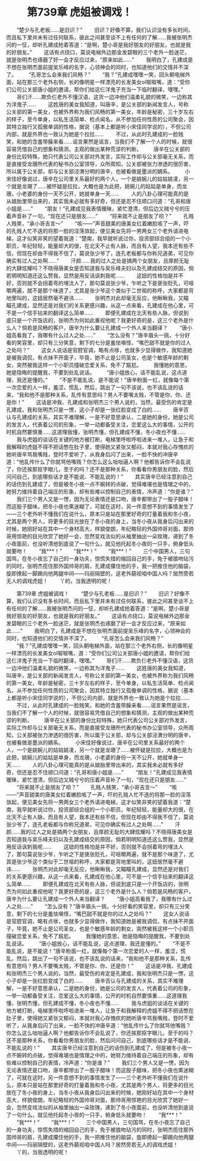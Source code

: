 # 　　第739章 虎姐被调戏！
　　“楚少与孔老板……是旧识？”
　　旧识？好像不算，我们认识没有多长时间，而且私下里并未有过任何联系，彼此之间甚至谈不上有任何的了解……我被张明杰问的一怔，却听孔建成抢着答道：“是啊，楚小哥是我好朋友的好朋友，也就是我的好朋友。”
　　这话有点绕口，莫说电梯外边那金发碧眼的三个老外一脸迷茫，就是张明杰也琢磨了好一会才反应过来，“原来如此……”
　　我明白了，孔建成是不想在张明杰面前提吴乐峰的名字，心领神会的同时，也知道他们的交情并不深了。
　　“孔哥怎么会来我们风畅？”
　　“我？”孔建成嘿嘿一笑，回头朝电梯外面，站在那三个老外右侧，长的像明星一样漂亮的长发美女ol呶呶嘴，道：“受你们公司公关部唐小姐的邀请，帮你们给这仨洋鬼子充当一下临时翻译，嘿嘿。”
　　哥们汗……欺负仨老外不懂汉语，这货一边冲他们温柔礼貌的微笑，一边称其为洋鬼子……
　　这姓唐的美女我知道，叫唐辛，是公关部的新闻发言人，号称公关部的第一美女，也被外界称为我们风畅的第一美女，年龄是秘密，三十岁左右的样子，至今单身，以私生活简单、检点闻名，从不参加任何性质的公司聚会，因其特立独行又孤傲单调的性格，据说（基本上都是听小宋佳同学说的），不但公司内部，就是外界也一致认为她是个拉拉……
　　不过，从此时孔建成的一脸贱笑，和她的含羞带臊来看……谣言果然是谣言，当我们不了解一个人的时候，就很容易凭借自己的想象和猜测，主观的做出某种荒谬的判断。
　　唐辛在公关部的身份比较特殊，她只代表公司公关部对外发言，实际工作却与公关部毫无关系，而是直接受龙珊所代表的秘书办公室领导，众所周知，公关部被张力渗透的很厉害，所以属于公关部，却与公关部泾渭分明的唐辛，也被看做是墨派的嫡系。
　　小宋佳好像说过，唐辛在公司里关系最好的两个人，一个是姚婉儿的姑姑姚凌，另一个就是龙珊了……被怀疑是拉拉，大概也是为此把，姚婉儿的姑姑是单身，而龙珊，小老婆的身份一天不公开，她就单身一天……
　　人的八卦心理可能真的是从娘胎里带出来的，其实我未必就有多好奇，但还是忍不住顺口问道：“孔哥和唐小姐是……”
　　“朋友！”孔建成见我表情暧昧，紧忙澄清，但后边又贼兮兮的压着声音补了一句，“现在还只是朋友……”
　　“将来就不止是朋友了呗？”
　　孔贱人贱笑，“承小哥吉言～”
　　“咳——”声音甜美的唐美女红着嫩脸咳了一声，吓的孔贱人忙不迭的将那一脸的淫荡敛起，便见美女先将一男两女三个老外请进电梯，这才似笑非笑的望着我道：“楚南，我早就听说过你，投资部综合组的一个小职员，年纪轻轻，能量却大的很，在北天不止有人脉，而且有人望，我本还有些不信，但现在却由不得我不信了，莫说张少爷了，连孔老板都与你称兄道弟，可见你确实有过人之处啊……”
　　汗颜……我的过人之处是搞两个女朋友，且厚颜无耻的大肆炫耀吗？不晓得唐美女是否知道我与吴乐峰夫妇以及孔建成结交的原因，倘若明明知道还这么赞我，显然是用反话讽刺我呢……
　　这妞的性格怕是并不好，否则就不会拐着弯的埋汰人了，那句莫说张少爷，乍听之下是褒张贬孔，可咀嚼两遍，就不是那个味道了，尤其是张少爷这个类似于二世祖的称呼，大家都是背地里叫的，这妞居然毫不避讳……
　　张明杰对此却毫无反应，他瞅瞅我，又瞄瞄孔建成，显然还是对我们的关系更感兴趣，从这一点来看，孔建成在他心里，可不是一个信手拈来的翻译这么简单……
　　即便孔建成在北天有些人脉，但说到底只是一个开饭店的，张明杰为何如此重视他呢？我更好奇的是，这三个老外是什么人？倘若是风畅的客户，唐辛为什么要让孔建成一个外人来当翻译？
　　“唐小姐高看我了，我哪有什么过人之处……”
　　“怎么没有？”唐辛眉头一挑，十分好看的笑容里，却只有三分笑意，剩下的七分是羞怯嗔怪，“嘴巴甜不就是你的过人之处吗？”
　　这女人说话是官腔官调，略有点嗲，也就多少显得做作，我知道她是被我调侃，有点抹不开面子，毕竟，她不止是公司圣女，也是个敏感年龄的剩女，突然被我这样一个小职员撞破恋爱关系，免不了尴尬。
　　我懂她的意思，她是隐晦的提醒我，不要到处乱说话。
　　“唐小姐放心，话不能乱说，这点道理，我还是懂的。”
　　“不是不能乱说，是不能说！”唐辛粉面一红，就像每个第一次恋爱的人一样，羞涩，慌乱，然后，跳出了一句不该说，也不该乱说的话来，“我和他不是那种关系，乱传有意思吗？男人不要嘴太贱，不管是你、你、还是你！”
　　这话是冲我、孔建成和张明杰三个男人说的，当然，最受伤的肯定是孔建成，我和张明杰只是一愣，这小子却是一张红脸变成了白的……
　　唐辛否认与孔建成的关系，其实不难理解，一是不好意思承认，二是她的身份，她是公司的发言人，代表着公司的形象，一举一动都备受关注，恋爱这么大的事情，公开的时机自然要慎重……这道理我懂，张明杰懂，但孔建成不懂，冬小夜也不懂……
　　我与虎姐的谈话在关键的地方被打断，电梯里呼啦呼啦进来一堆人，让急于和我解释的虎姐不得不把话憋在肚子里，使得她又紧张又郁闷，本就对我心存愧疚的她听唐辛骂我嘴贱，登时不爱听了，从我身后闪了出来，一脸不快的冲唐辛道：“他乱传什么了你就骂他嘴贱？你怎么这么咄咄逼人啊？他都告诉你不会乱说了，你还挨那抠字眼儿，至于的吗？还不是那种关系，你看看你男朋友的脸，然后问问自己，到底哪些话才是不能说、不能乱说的！”
　　其实唐辛已经注意到自己的话伤到孔建成了，但是被冬小夜一点不婉转的点破，觉得难堪也是情理之中的，她努力维持着自己端庄的形象，却有些难以控制自己的表情，冷声道：“你是谁？”
　　我们三个男人又是一愣，因为无论表情还是口吻，唐辛都带出了一股子醋味！而这股子醋味，把冬小夜也熏迷糊了，可就在这时，另一件意想不到的事情发生了——三个老外听不懂我们在说什么，原本只是站在那里好奇的打量着我和冬小夜，尤其是两个男人，将更多的目光放在了冬小夜的身上，当冬小夜从我身后闪出来的时候，她刚好站在其中一个身材高大，样貌俊朗，年纪略轻的外国帅哥对面，那帅哥用惊艳的目光欣赏了她好一会，忽然变戏法似的从袖里抽出一朵玫瑰，递到了冬小夜面前，也没听清他到底说了一句什么，就见他托起冬小夜的一只手，俯身低头就要吻！
　　“我***！”
　　“我***！”
　　“我***！”
　　三个中国男人，三句国骂，在冬小夜忘了自己的一身功夫，惊慌失措的缩回自己的手，免于被狼吻玷污的同时，张明杰揽住那外国帅哥的肩，孔建成攥住他的手，我一把推住他的脑袋，旋即撩起一脚踢向他两腿中间——玛丽隔壁的，这老外藐视咱中国人吗？居然旁若无人的调戏虎姐！
　　丫的，当我透明的呢！

　　第739章 虎姐被调戏！
　　“楚少与孔老板……是旧识？”
　　旧识？好像不算，我们认识没有多长时间，而且私下里并未有过任何联系，彼此之间甚至谈不上有任何的了解……我被张明杰问的一怔，却听孔建成抢着答道：“是啊，楚小哥是我好朋友的好朋友，也就是我的好朋友。”
　　这话有点绕口，莫说电梯外边那金发碧眼的三个老外一脸迷茫，就是张明杰也琢磨了好一会才反应过来，“原来如此……”
　　我明白了，孔建成是不想在张明杰面前提吴乐峰的名字，心领神会的同时，也知道他们的交情并不深了。
　　“孔哥怎么会来我们风畅？”
　　“我？”孔建成嘿嘿一笑，回头朝电梯外面，站在那三个老外右侧，长的像明星一样漂亮的长发美女ol呶呶嘴，道：“受你们公司公关部唐小姐的邀请，帮你们给这仨洋鬼子充当一下临时翻译，嘿嘿。”
　　哥们汗……欺负仨老外不懂汉语，这货一边冲他们温柔礼貌的微笑，一边称其为洋鬼子……
　　这姓唐的美女我知道，叫唐辛，是公关部的新闻发言人，号称公关部的第一美女，也被外界称为我们风畅的第一美女，年龄是秘密，三十岁左右的样子，至今单身，以私生活简单、检点闻名，从不参加任何性质的公司聚会，因其特立独行又孤傲单调的性格，据说（基本上都是听小宋佳同学说的），不但公司内部，就是外界也一致认为她是个拉拉……
　　不过，从此时孔建成的一脸贱笑，和她的含羞带臊来看……谣言果然是谣言，当我们不了解一个人的时候，就很容易凭借自己的想象和猜测，主观的做出某种荒谬的判断。
　　唐辛在公关部的身份比较特殊，她只代表公司公关部对外发言，实际工作却与公关部毫无关系，而是直接受龙珊所代表的秘书办公室领导，众所周知，公关部被张力渗透的很厉害，所以属于公关部，却与公关部泾渭分明的唐辛，也被看做是墨派的嫡系。
　　小宋佳好像说过，唐辛在公司里关系最好的两个人，一个是姚婉儿的姑姑姚凌，另一个就是龙珊了……被怀疑是拉拉，大概也是为此把，姚婉儿的姑姑是单身，而龙珊，小老婆的身份一天不公开，她就单身一天……
　　人的八卦心理可能真的是从娘胎里带出来的，其实我未必就有多好奇，但还是忍不住顺口问道：“孔哥和唐小姐是……”
　　“朋友！”孔建成见我表情暧昧，紧忙澄清，但后边又贼兮兮的压着声音补了一句，“现在还只是朋友……”
　　“将来就不止是朋友了呗？”
　　孔贱人贱笑，“承小哥吉言～”
　　“咳——”声音甜美的唐美女红着嫩脸咳了一声，吓的孔贱人忙不迭的将那一脸的淫荡敛起，便见美女先将一男两女三个老外请进电梯，这才似笑非笑的望着我道：“楚南，我早就听说过你，投资部综合组的一个小职员，年纪轻轻，能量却大的很，在北天不止有人脉，而且有人望，我本还有些不信，但现在却由不得我不信了，莫说张少爷了，连孔老板都与你称兄道弟，可见你确实有过人之处啊……”
　　汗颜……我的过人之处是搞两个女朋友，且厚颜无耻的大肆炫耀吗？不晓得唐美女是否知道我与吴乐峰夫妇以及孔建成结交的原因，倘若明明知道还这么赞我，显然是用反话讽刺我呢……
　　这妞的性格怕是并不好，否则就不会拐着弯的埋汰人了，那句莫说张少爷，乍听之下是褒张贬孔，可咀嚼两遍，就不是那个味道了，尤其是张少爷这个类似于二世祖的称呼，大家都是背地里叫的，这妞居然毫不避讳……
　　张明杰对此却毫无反应，他瞅瞅我，又瞄瞄孔建成，显然还是对我们的关系更感兴趣，从这一点来看，孔建成在他心里，可不是一个信手拈来的翻译这么简单……
　　即便孔建成在北天有些人脉，但说到底只是一个开饭店的，张明杰为何如此重视他呢？我更好奇的是，这三个老外是什么人？倘若是风畅的客户，唐辛为什么要让孔建成一个外人来当翻译？
　　“唐小姐高看我了，我哪有什么过人之处……”
　　“怎么没有？”唐辛眉头一挑，十分好看的笑容里，却只有三分笑意，剩下的七分是羞怯嗔怪，“嘴巴甜不就是你的过人之处吗？”
　　这女人说话是官腔官调，略有点嗲，也就多少显得做作，我知道她是被我调侃，有点抹不开面子，毕竟，她不止是公司圣女，也是个敏感年龄的剩女，突然被我这样一个小职员撞破恋爱关系，免不了尴尬。
　　我懂她的意思，她是隐晦的提醒我，不要到处乱说话。
　　“唐小姐放心，话不能乱说，这点道理，我还是懂的。”
　　“不是不能乱说，是不能说！”唐辛粉面一红，就像每个第一次恋爱的人一样，羞涩，慌乱，然后，跳出了一句不该说，也不该乱说的话来，“我和他不是那种关系，乱传有意思吗？男人不要嘴太贱，不管是你、你、还是你！”
　　这话是冲我、孔建成和张明杰三个男人说的，当然，最受伤的肯定是孔建成，我和张明杰只是一愣，这小子却是一张红脸变成了白的……
　　唐辛否认与孔建成的关系，其实不难理解，一是不好意思承认，二是她的身份，她是公司的发言人，代表着公司的形象，一举一动都备受关注，恋爱这么大的事情，公开的时机自然要慎重……这道理我懂，张明杰懂，但孔建成不懂，冬小夜也不懂……
　　我与虎姐的谈话在关键的地方被打断，电梯里呼啦呼啦进来一堆人，让急于和我解释的虎姐不得不把话憋在肚子里，使得她又紧张又郁闷，本就对我心存愧疚的她听唐辛骂我嘴贱，登时不爱听了，从我身后闪了出来，一脸不快的冲唐辛道：“他乱传什么了你就骂他嘴贱？你怎么这么咄咄逼人啊？他都告诉你不会乱说了，你还挨那抠字眼儿，至于的吗？还不是那种关系，你看看你男朋友的脸，然后问问自己，到底哪些话才是不能说、不能乱说的！”
　　其实唐辛已经注意到自己的话伤到孔建成了，但是被冬小夜一点不婉转的点破，觉得难堪也是情理之中的，她努力维持着自己端庄的形象，却有些难以控制自己的表情，冷声道：“你是谁？”
　　我们三个男人又是一愣，因为无论表情还是口吻，唐辛都带出了一股子醋味！而这股子醋味，把冬小夜也熏迷糊了，可就在这时，另一件意想不到的事情发生了——三个老外听不懂我们在说什么，原本只是站在那里好奇的打量着我和冬小夜，尤其是两个男人，将更多的目光放在了冬小夜的身上，当冬小夜从我身后闪出来的时候，她刚好站在其中一个身材高大，样貌俊朗，年纪略轻的外国帅哥对面，那帅哥用惊艳的目光欣赏了她好一会，忽然变戏法似的从袖里抽出一朵玫瑰，递到了冬小夜面前，也没听清他到底说了一句什么，就见他托起冬小夜的一只手，俯身低头就要吻！
　　“我***！”
　　“我***！”
　　“我***！”
　　三个中国男人，三句国骂，在冬小夜忘了自己的一身功夫，惊慌失措的缩回自己的手，免于被狼吻玷污的同时，张明杰揽住那外国帅哥的肩，孔建成攥住他的手，我一把推住他的脑袋，旋即撩起一脚踢向他两腿中间——玛丽隔壁的，这老外藐视咱中国人吗？居然旁若无人的调戏虎姐！
　　丫的，当我透明的呢！
